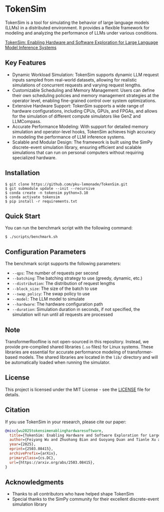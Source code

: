 # TokenSim

TokenSim is a tool for simulating the behavior of large language models (LLMs) in a distributed environment. It provides a flexible framework for modeling and analyzing the performance of LLMs under various conditions.

[TokenSim: Enabling Hardware and Software Exploration for Large Language Model Inference Systems](https://arxiv.org/abs/2503.08415)

## Key Features

- Dynamic Workload Simulation: TokenSim supports dynamic LLM request inputs sampled from real-world datasets, allowing for realistic simulations of concurrent requests and varying request lengths.
- Customizable Scheduling and Memory Management: Users can define their own scheduling policies and memory management strategies at the operator level, enabling fine-grained control over system optimizations.
- Extensive Hardware Support: TokenSim supports a wide range of hardware configurations, including CPUs, GPUs, and FPGAs, and allows for the simulation of different compute simulators like GenZ and LLMCompass.
- Accurate Performance Modeling: With support for detailed memory simulation and operator-level hooks, TokenSim achieves high accuracy in modeling the performance of LLM inference systems.
- Scalable and Modular Design: The framework is built using the SimPy discrete-event simulation library, ensuring efficient and scalable simulations that can run on personal computers without requiring specialized hardware.

## Installation

```shell
$ git clone https://github.com/pku-lemonade/TokenSim.git
$ git submodule update --init --recursive
$ conda create -n tokensim python=3.10
$ conda activate tokensim
$ pip install -r requirements.txt
```

## Quick Start

You can run the benchmark script with the following command:

```shell
$ ./scripts/benchmark.sh
```

## Configuration Parameters

The benchmark script supports the following parameters:

- `--qps`: The number of requests per second
- `--batching`: The batching strategy to use (greedy, dynamic, etc.)
- `--distribution`: The distribution of request lengths
- `--block_size`: The size of the batch to use
- `--swap_policy`: The swap policy to use
- `--model`: The LLM model to simulate
- `--hardware`: The hardware configuration path
- `--duration`: Simulation duration in seconds, if not specified, the simulation will run until all requests are processed

## Note

TransformerRoofline is not open-sourced in this repository. Instead, we provide pre-compiled shared libraries (`.so` files) for Linux systems. These libraries are essential for accurate performance modeling of transformer-based models. The shared libraries are located in the `lib/` directory and will be automatically loaded when running the simulator.

## License

This project is licensed under the MIT License - see the [LICENSE](LICENSE) file for details.

## Citation

If you use TokenSim in your research, please cite our paper:

```bibtex
@misc{wu2025tokensimenablinghardwaresoftware,
  title={TokenSim: Enabling Hardware and Software Exploration for Large Language Model Inference Systems},
  author={Feiyang Wu and Zhuohang Bian and Guoyang Duan and Tianle Xu and Junchi Wu and Teng Ma and Yongqiang Yao and Ruihao Gong and Youwei Zhuo},
  year={2025},
  eprint={2503.08415},
  archivePrefix={arXiv},
  primaryClass={cs.DC},
  url={https://arxiv.org/abs/2503.08415},
}
```

## Acknowledgments

- Thanks to all contributors who have helped shape TokenSim
- Special thanks to the SimPy community for their excellent discrete-event simulation library
